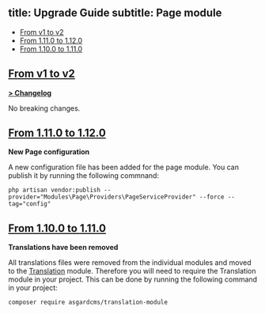 title: Upgrade Guide
subtitle: Page module
-------

- [From v1 to v2](#upgrade-2.0)
- [From 1.11.0 to 1.12.0](#upgrade-1.12.0)
- [From 1.10.0 to 1.11.0](#upgrade-1.11.0)


## <a name="upgrade-2.0" class="anchor" href="#upgrade-2.0">From v1 to **v2**</a>

**[> Changelog](https://github.com/AsgardCms/Page/blob/2.0/changelog.yml)**

No breaking changes.


## <a name="upgrade-1.12.0" class="anchor" href="#upgrade-1.12.0">From 1.11.0 to **1.12.0**</a>

**New Page configuration**

A new configuration file has been added for the page module. You can publish it by running the following commnand:

``` .language-bash
php artisan vendor:publish --provider="Modules\Page\Providers\PageServiceProvider" --force --tag="config"
```

## <a name="upgrade-1.11.0" class="anchor" href="#upgrade-1.11.0">From 1.10.0 to **1.11.0**</a>

**Translations have been removed**

All translations files were removed from the individual modules and moved to the [Translation](https://github.com/AsgardCms/Translation) module. Therefore you will need to require the Translation module in your project. This can be done by running the following command in your project:

``` .language-bash
composer require asgardcms/translation-module
```

